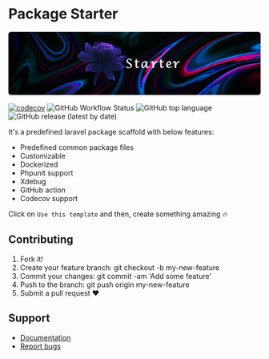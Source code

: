 # Package Starter

<p align="center"><img alt="Valravn Logo" src="assets/starter-banner.png"></p>

[![codecov](https://codecov.io/gh/hans-thomas/package-starter/branch/master/graph/badge.svg?token=X1D6I0JLSZ)](https://codecov.io/gh/hans-thomas/package-starter)
![GitHub Workflow Status](https://img.shields.io/github/actions/workflow/status/hans-thomas/package-starter/php.yml)
![GitHub top language](https://img.shields.io/github/languages/top/hans-thomas/package-starter)
![GitHub release (latest by date)](https://img.shields.io/github/v/release/hans-thomas/package-starter)

It's a predefined laravel package scaffold with below features:

- Predefined common package files
- Customizable
- Dockerized
- Phpunit support
- Xdebug
- GitHub action
- Codecov support

Click on `Use this template` and then, create something amazing 🔥

## Contributing

1. Fork it!
2. Create your feature branch: git checkout -b my-new-feature
3. Commit your changes: git commit -am 'Add some feature'
4. Push to the branch: git push origin my-new-feature
5. Submit a pull request ❤️

Support
-------

- [Documentation]()
- [Report bugs](https://github.com/hans-thomas/package-starter/issues)


